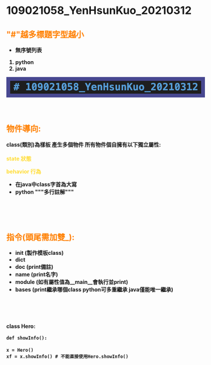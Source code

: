 # 109021058_YenHsunKuo_20210312

## <font color="#FF8000"><b>"#"越多標題字型越小</font>
- 無序號列表
1. python
2. java

<img src = "imgs/截圖 2021-03-12 下午1.40.06.png" style = "border: 10px solid #484891">
<br>
<br>
<br>

## <font color="#FF8000"><b>物件導向:</font>
class(類別)為樣板 產生多個物件 所有物件個自擁有以下獨立屬性:
<br>
<br>
<font color = "#FFDC35">state 狀態</font><p>
<font color = "#FFDC35">behavior 行為</font>

- 在java中class字首為大寫
- python """多行註解"""
<br>
<br>
<br>

## <font color="#FF8000"><b>指令(頭尾需加雙_):</font>
- __init__ (製作模板class)
- __dict__
- __doc__ (print備註)
- __name__ (print名字)
- __module__ (如有屬性值為__main__會執行並print) 
- __bases__ (print繼承哪個class python可多重繼承 java僅能唯一繼承)
<br>
<br>
<br>

class Hero:

    def showInfo():

    x = Hero()
    xf = x.showInfo() # 不能直接使用Hero.showInfo()
